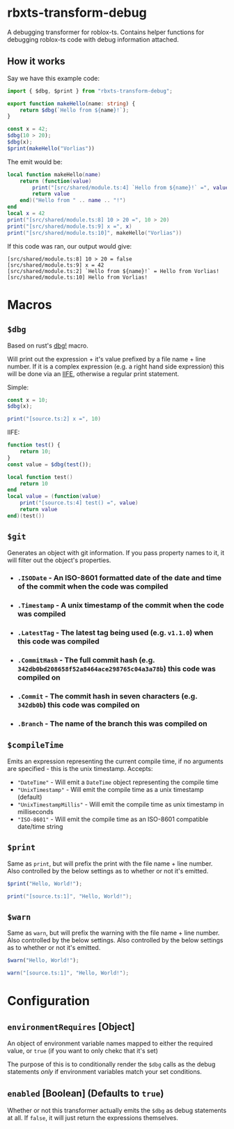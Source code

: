 # rbxts-transform-debug
A debugging transformer for roblox-ts. Contains helper functions for debugging roblox-ts code with debug information attached.

## How it works

Say we have this example code:
```ts
import { $dbg, $print } from "rbxts-transform-debug";

export function makeHello(name: string) {
	return $dbg(`Hello from ${name}!`);
}

const x = 42;
$dbg(10 > 20);
$dbg(x);
$print(makeHello("Vorlias"))
```

The emit would be:
```lua
local function makeHello(name)
	return (function(value)
		print("[src/shared/module.ts:4] `Hello from ${name}!` =", value)
		return value
	end)("Hello from " .. name .. "!")
end
local x = 42
print("[src/shared/module.ts:8] 10 > 20 =", 10 > 20)
print("[src/shared/module.ts:9] x =", x)
print("[src/shared/module.ts:10]", makeHello("Vorlias"))
```

If this code was ran, our output would give:
```
[src/shared/module.ts:8] 10 > 20 = false
[src/shared/module.ts:9] x = 42
[src/shared/module.ts:2] `Hello from ${name}!` = Hello from Vorlias!
[src/shared/module.ts:10] Hello from Vorlias!
```

# Macros
## `$dbg`
Based on rust's [dbg!](https://doc.rust-lang.org/edition-guide/rust-next/dbg-macro.html) macro.

Will print out the expression + it's value prefixed by a file name + line number. If it is a complex expression (e.g. a right hand side expression) this will be done via an [IIFE](https://developer.mozilla.org/en-US/docs/Glossary/IIFE), otherwise a regular print statement.

Simple:
```ts
const x = 10;
$dbg(x);
```
```lua
print("[source.ts:2] x =", 10)
```

IIFE:
```ts
function test() {
	return 10;
}
const value = $dbg(test());
```
```lua
local function test() 
	return 10
end
local value = (function(value)
	print("[source.ts:4] test() =", value)
	return value
end)(test())
```

## `$git`
Generates an object with git information. If you pass property names to it, it will filter out the object's properties.
- ### `.ISODate` - An ISO-8601 formatted date of the date and time of the commit when the code was compiled
- ### `.Timestamp` - A unix timestamp of the commit when the code was compiled
- ### `.LatestTag` - The latest tag being used (e.g. `v1.1.0`) when this code was compiled
- ### `.CommitHash` - The full commit hash (e.g. `342db0bd208658f52a8464ace298765c04a3a78b`) this code was compiled on
- ### `.Commit` - The commit hash in seven characters (e.g. `342db0b`) this code was compiled on
- ### `.Branch` - The name of the branch this was compiled on

## `$compileTime`
Emits an expression representing the current compile time, if no arguments are specified - this is the unix timestamp.
Accepts:
- `"DateTime"` - Will emit a `DateTime` object representing the compile time
- `"UnixTimestamp"` - Will emit the compile time as a unix timestamp (default)
- `"UnixTimestampMillis"` - Will emit the compile time as unix timestamp in milliseconds
- `"ISO-8601"` - Will emit the compile time as an ISO-8601 compatible date/time string

## `$print`
Same as `print`, but will prefix the print with the file name + line number. Also controlled by the below settings as to whether or not it's emitted.

```ts
$print("Hello, World!");
```
```lua
print("[source.ts:1]", "Hello, World!");
```
## `$warn`
Same as `warn`, but will prefix the warning with the file name + line number. Also controlled by the below settings. Also controlled by the below settings as to whether or not it's emitted.

```ts
$warn("Hello, World!");
```
```lua
warn("[source.ts:1]", "Hello, World!");
```
# Configuration

## `environmentRequires` [Object]
An object of environment variable names mapped to either the required value, or `true` (if you want to only chekc that it's set)

The purpose of this is to conditionally render the `$dbg` calls as the debug statements _only_ if environment variables match your set conditions.

## `enabled` [Boolean] (Defaults to `true`)
Whether or not this transformer actually emits the `$dbg` as debug statements at all. If `false`, it will just return the expressions themselves.
